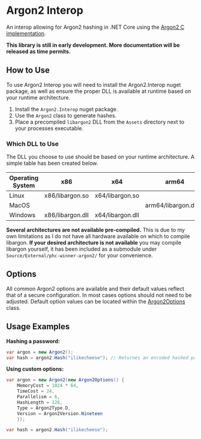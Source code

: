 # Argon2 Interop
An interop allowing for Argon2 hashing in .NET Core using the [Argon2 C implementation](https://github.com/P-H-C/phc-winner-argon2).

**This library is still in early development. More documentation will be released as time permits.**

## How to Use
To use Argon2 Interop you will need to install the Argon2.Interop nuget package, as well as ensure the proper DLL is available at runtime based on your runtime architecture.

1. Install the `Argon2.Interop` nuget package.
2. Use the `Argon2` class to generate hashes.
3. Place a precompiled `libargon2` DLL from the `Assets` directory next to your processes executable.

### Which DLL to Use
The DLL you choose to use should be based on your runtime architecture. A simple table has been created below.

| Operating System | x86              | x64              | arm64                |
|------------------|------------------|------------------|----------------------|
| Linux            | x86/libargon.so  | x64/libargon.so  |                      |
| MacOS            |                  |                  | arm64/libargon.dylib |
| Windows          | x86/libargon.dll | x64/libargon.dll |                      |

**Several architectures are not available pre-compiled.** This is due to my own limitations as I do not have all
hardware available on which to compile libargon. **If your desired architecture is not available** you may compile
libargon yourself, it has been included as a submodule under `Source/External/phc-winner-argon2/` for your convenience.

## Options
All common Argon2 options are available and their default values reflect that of a secure configuration. In most
cases options should not need to be adjusted. Default option values can be located within the [Argon2Options](https://github.com/Flash619/Argon2Interop/blob/main/Source/Argon2.Interop/Argon2Options.cs) class.

## Usage Examples

**Hashing a password:**
```c#
var argon = new Argon2();
var hash = argon2.Hash("ilikecheese"); // Returnes an encoded hashed password.
```

**Using custom options:**
```c#
var argon = new Argon2(new Argon2Options() {
    MemoryCost = 1024 * 64,
    TimeCost = 24,
    Parallelism = 6,
    HashLength = 128,
    Type = Argon2Type.D,
    Version = Argon2Version.Nineteen
    });

var hash = argon2.Hash("ilikecheese");
```